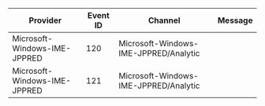 Provider                      |  Event ID  |  Channel                                |  Message
------------------------------|------------|-----------------------------------------|---------
Microsoft-Windows-IME-JPPRED  |  120       |  Microsoft-Windows-IME-JPPRED/Analytic  |
Microsoft-Windows-IME-JPPRED  |  121       |  Microsoft-Windows-IME-JPPRED/Analytic  |